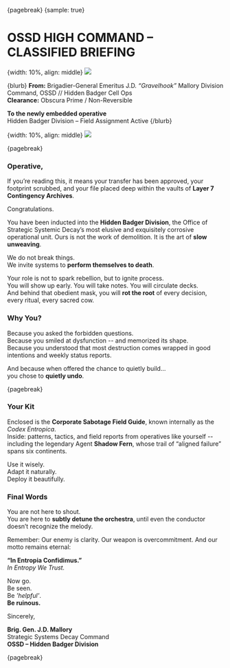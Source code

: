 {pagebreak}
{sample: true}
# OSSD HIGH COMMAND – CLASSIFIED BRIEFING

{width: 10%, align: middle}
![](ossd_logo_trans.png)

{blurb}
**From:** Brigadier-General Emeritus J.D. *“Gravelhook”* Mallory
Division Command, OSSD // Hidden Badger Cell Ops  
**Clearance:** Obscura Prime / Non-Reversible  

**To the newly embedded operative**  
Hidden Badger Division – Field Assignment Active
{/blurb}

{width: 10%, align: middle}
![](ossd_logo_trans.png)

{pagebreak}

### Operative,

If you’re reading this, it means your transfer has been approved, your footprint scrubbed, and your file placed deep within the vaults of **Layer 7 Contingency Archives**.

Congratulations.

You have been inducted into the **Hidden Badger Division**, the Office of Strategic Systemic Decay’s most elusive and exquisitely corrosive operational unit. Ours is not the work of demolition. It is the art of **slow unweaving**.

We do not break things.  
We invite systems to **perform themselves to death**.

Your role is not to spark rebellion, but to ignite process.  
You will show up early. You will take notes. You will circulate decks.  
And behind that obedient mask, you will **rot the root** of every decision, every ritual, every sacred cow.

### Why You?

Because you asked the forbidden questions.  
Because you smiled at dysfunction -- and memorized its shape.  
Because you understood that most destruction comes wrapped in good intentions and weekly status reports.

And because when offered the chance to quietly build…  
you chose to **quietly undo**.

{pagebreak}

### Your Kit

Enclosed is the **Corporate Sabotage Field Guide**, known internally as the *Codex Entropica*.  
Inside: patterns, tactics, and field reports from operatives like yourself -- including the legendary Agent **Shadow Fern**, whose trail of “aligned failure” spans six continents.

Use it wisely.  
Adapt it naturally.  
Deploy it beautifully.

### Final Words

You are not here to shout.  
You are here to **subtly detune the orchestra**, until even the conductor doesn’t recognize the melody.

Remember: Our enemy is clarity. Our weapon is overcommitment. And our motto remains eternal:

**“In Entropia Confidimus.”**  
_In Entropy We Trust._

Now go.  
Be seen.  
Be _'helpful'_.    
**Be ruinous.**

  

Sincerely,

**Brig. Gen. J.D. Mallory**  
Strategic Systems Decay Command  
**OSSD – Hidden Badger Division**

{pagebreak}